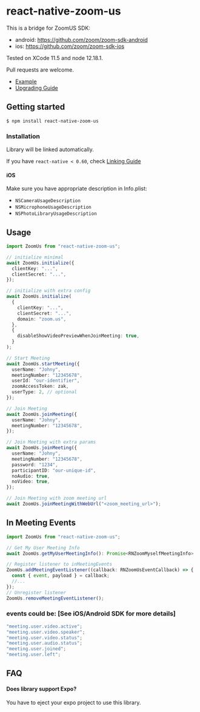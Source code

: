 # react-native-zoom-us

This is a bridge for ZoomUS SDK:

- android: https://github.com/zoom/zoom-sdk-android
- ios: https://github.com/zoom/zoom-sdk-ios

Tested on XCode 11.5 and node 12.18.1.

Pull requests are welcome.

- [Example](https://github.com/mieszko4/react-native-zoom-us-test)
- [Upgrading Guide](https://github.com/mieszko4/react-native-zoom-us/tree/master/docs/UPGRADING.md)

## Getting started

`$ npm install react-native-zoom-us`

### Installation

Library will be linked automatically.

If you have `react-native < 0.60`, check [Linking Guide](https://github.com/mieszko4/react-native-zoom-us/tree/master/docs/LINKING.md)

#### iOS

Make sure you have appropriate description in Info.plist:

- `NSCameraUsageDescription`
- `NSMicrophoneUsageDescription`
- `NSPhotoLibraryUsageDescription`

## Usage

```typescript
import ZoomUs from "react-native-zoom-us";

// initialize minimal
await ZoomUs.initialize({
  clientKey: "...",
  clientSecret: "...",
});

// initialize with extra config
await ZoomUs.initialize(
  {
    clientKey: "...",
    clientSecret: "...",
    domain: "zoom.us",
  },
  {
    disableShowVideoPreviewWhenJoinMeeting: true,
  }
);

// Start Meeting
await ZoomUs.startMeeting({
  userName: "Johny",
  meetingNumber: "12345678",
  userId: "our-identifier",
  zoomAccessToken: zak,
  userType: 2, // optional
});

// Join Meeting
await ZoomUs.joinMeeting({
  userName: "Johny",
  meetingNumber: "12345678",
});

// Join Meeting with extra params
await ZoomUs.joinMeeting({
  userName: "Johny",
  meetingNumber: "12345678",
  password: "1234",
  participantID: "our-unique-id",
  noAudio: true,
  noVideo: true,
});

// Join Meeting with zoom meeting url
await ZoomUs.joinMeetingWithWebUrl("<zoom_meeting_url>");
```

## In Meeting Events

```typescript
import ZoomUs from "react-native-zoom-us";

// Get My User Meeting Info
await ZoomUs.getMyUserMeetingInfo(): Promise<RNZoomMyselfMeetingInfo>

// Register listener to inMeetingEvents
ZoomUs.addMeetingEventListener((callback: RNZoomUsEventCallback) => {
  const { event, payload } = callback;
  //...
});
// Unregister listener
ZoomUs.removeMeetingEventListener();
```

### events could be: [See iOS/Android SDK for more details]

```typescript
"meeting.user.video.active";
"meeting.user.video.speaker";
"meeting.user.video.status";
"meeting.user.audio.status";
"meeting.user.joined";
"meeting.user.left";
```

## FAQ

#### Does library support Expo?

You have to eject your expo project to use this library.
